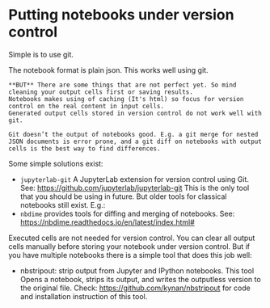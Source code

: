 # Putting notebooks under version control

Simple is to use git.

The notebook format is plain json. This works well using git.

```{attention} 
**BUT** There are some things that are not perfect yet. So mind cleaning your output cells first or saving results.
Notebooks makes using of caching (It's html) so focus for version control on the real content in input cells.
Generated output cells stored in version control do not work well with git.

Git doesn’t the output of notebooks good. E.g. a git merge for nested JSON documents is error prone, and a git diff on notebooks with output cells is the best way to find differences.

```


Some simple solutions exist:

* `jupyterlab-git` A JupyterLab extension for version control using Git. See: https://github.com/jupyterlab/jupyterlab-git This is the only tool that you should be using in future. But older tools for classical notebooks still exist. E.g.:
* `nbdime` provides tools for diffing and merging of notebooks. See: https://nbdime.readthedocs.io/en/latest/index.html# 

Executed cells are not needed for version control.
You can clear all output cells manually before storing your notebook under version control.
But if you have multiple notebooks there is a simple tool that does this job well:
* nbstripout: strip output from Jupyter and IPython notebooks.
This tool Opens a notebook, strips its output, and writes the outputless version to the original file. Check: https://github.com/kynan/nbstripout for code and installation instruction of this tool.



